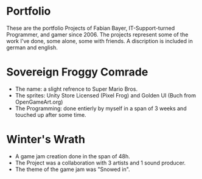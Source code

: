 # Portfolio
These are the portfolio Projects of Fabian Bayer, IT-Support-turned Programmer, and gamer since 2006.
The projects represent some of the work I've done, some alone, some with friends.
A discription is included in german and english.

# Sovereign Froggy Comrade
+ The name: a slight refrence to Super Mario Bros. 
+ The sprites: Unity Store Licensed (Pixel Frog) and Golden UI (Buch from OpenGameArt.org)
+ The Programming: done entierly by myself in a span of 3 weeks and touched up after some time.

# Winter's Wrath
+ A game jam creation done in the span of 48h.
+ The Project was a collaboration with 3 artists and 1 sound producer.
+ The theme of the game jam was "Snowed in".
